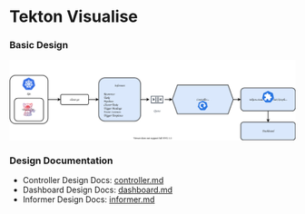 # Tekton Visualise 

### Basic Design
![Basic Design](assets/design_doc.svg)

### Design Documentation
- Controller Design Docs: [controller.md](./controller.md)
- Dashboard Design Docs: [dashboard.md](./dashboard.md)
- Informer Design Docs: [informer.md](./informer.md)
